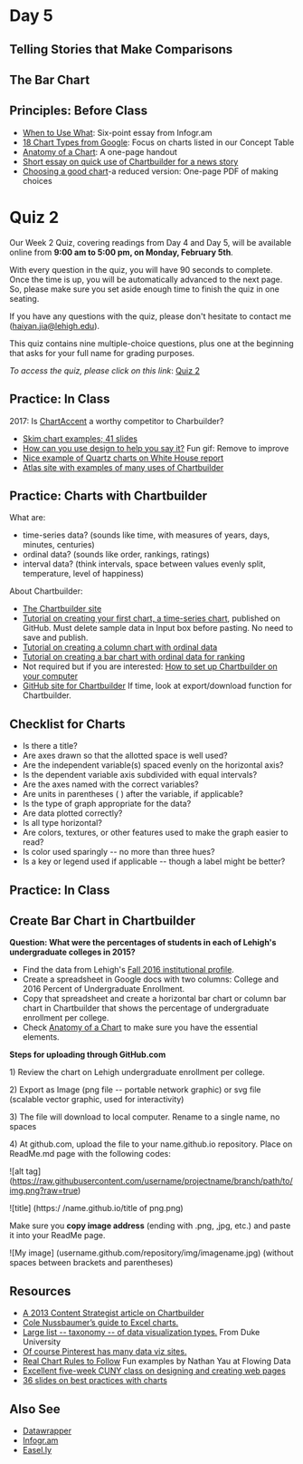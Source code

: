 # Day 5

## Telling Stories that Make Comparisons

## The Bar Chart

## Principles: Before Class

- [When to Use What](https://tutorials.infogr.am/finding-the-data/the-basics-of-data-visualization): Six-point essay from Infogr.am
- [18 Chart Types from Google](https://support.google.com/docs/answer/190718?rd=1): Focus on charts listed in our Concept Table
- [Anatomy of a Chart](http://www.lamivo.com/tipsheets/anatomy_chart.pdf): A one-page handout
- [Short essay on quick use of Chartbuilder for a news story](http://journalistsresource.org/tip-sheets/research/dataset-digest-data-gov-chartbuilder-quick-lesson)
- [Choosing a good chart](http://extremepresentation.typepad.com/files/choosing-a-good-chart-09.pdf)-a reduced version: One-page PDF of making choices

# Quiz 2
Our Week 2 Quiz, covering readings from Day 4 and Day 5, will be available online from **9:00 am to 5:00 pm, on Monday, February 5th**.
 
With every question in the quiz, you will have 90 seconds to complete. Once the time is up, you will be automatically advanced to the next page. So, please make sure you set aside enough time to finish the quiz in one seating.
 
If you have any questions with the quiz, please don't hesitate to contact me (haiyan.jia@lehigh.edu).
 
This quiz contains nine multiple-choice questions, plus one at the beginning that asks for your full name for grading purposes.

_To access the quiz, please click on this link_:
<a target=_blank href=https://lehigh.co1.qualtrics.com/jfe/form/SV_3ZTeXXG1GFZr0bz>Quiz 2</a>

## Practice: In Class
2017: Is [ChartAccent](https://chartaccent.github.io/) a worthy competitor to Charbuilder?
- [Skim chart examples; 41 slides](http://kpq.github.io/sherp-31/assets/lectures/chartexamples.pdf)
- [How can you use design to help you say it?](http://i.imgur.com/RzYaLZg.gif) Fun gif: Remove to improve
- [Nice example of Quartz charts on White House report](http://qz.com/278681/all-yes-all-the-charts-from-the-white-house-report-on-millennials/?wpisrc=nl-wonkbk&wpmm=1)
- [Atlas site with examples of many uses of Chartbuilder](https://www.theatlas.com/charts/new)

## Practice: Charts with Chartbuilder

What are: 
- time-series data? (sounds like time, with measures of years, days, minutes, centuries)
- ordinal data? (sounds like order, rankings, ratings)
- interval data? (think intervals, space between values evenly split, temperature, level of happiness)


About Chartbuilder:
- [The Chartbuilder site](https://quartz.github.io/Chartbuilder/)
- [Tutorial on creating your first chart, a time-series chart](https://github.com/Quartz/Chartbuilder/blob/master/tutorials/basic-chart.md), published on GitHub. Must delete sample data in Input box before pasting. No need to save and publish.
- [Tutorial on creating a column chart with ordinal data](https://github.com/Quartz/Chartbuilder/blob/master/tutorials/column-chart-ordinal-data.md)
- [Tutorial on creating a bar chart with ordinal data for ranking](https://github.com/Quartz/Chartbuilder/blob/master/tutorials/bar-chart-with-ranking-data.md)
- Not required but if you are interested: [How to set up Chartbuilder on your computer](http://www.poynter.org/how-tos/220572/how-to-use-chartbuilder-to-make-simple-graphics-fast/)
- [GitHub site for Chartbuilder](https://github.com/Quartz/Chartbuilder)
If time, look at export/download function for Chartbuilder.

## Checklist for Charts

- Is there a title?
- Are axes drawn so that the allotted space is well used?
- Are the independent variable(s) spaced evenly on the horizontal axis?
- Is the dependent variable axis subdivided with equal intervals?
- Are the axes named with the correct variables?
- Are units in parentheses ( ) after the variable, if applicable?
- Is the type of graph appropriate for the data?
- Are data plotted correctly?
- Is all type horizontal?
- Are colors, textures, or other features used to make the graph easier to read?
- Is color used sparingly -- no more than three hues?
- Is a key or legend used if applicable -- though a label might be better?

## Practice: In Class
## Create Bar Chart in Chartbuilder
**Question: What were the percentages of students in each of Lehigh's undergraduate colleges in 2015?**
- Find the data from Lehigh's [Fall 2016 institutional profile](http://www.lehigh.edu/~oir/profiles/profile_files/LUprofile_2016.pdf).
- Create a spreadsheet in Google docs with two columns: College and 2016 Percent of Undergraduate Enrollment.
- Copy that spreadsheet and create a horizontal bar chart or column bar chart in Chartbuilder that shows the percentage of undergraduate enrollment per college. 
- Check [Anatomy of a Chart](http://www.lamivo.com/tipsheets/anatomy_chart.pdf) to make sure you have the essential elements.

**Steps for uploading through GitHub.com**
<p>1) Review the chart on Lehigh undergraduate enrollment per college. </p>
<p>2) Export as Image (png file -- portable network graphic) or svg file (scalable vector graphic, used for interactivity) 
<p>3) The file will download to local computer. Rename to a single name, no spaces</p>
<p>4) At github.com, upload the file to your name.github.io repository. Place on ReadMe.md page with the following codes:</p>

![alt tag] (https://raw.githubusercontent.com/username/projectname/branch/path/to/img.png?raw=true)

![title] (https:/ /name.github.io/title of png.png)

Make sure you **copy image address** (ending with .png, ,jpg, etc.) and paste it into your ReadMe page.

![My image] (username.github.com/repository/img/imagename.jpg) (without spaces between brackets and parentheses)


## Resources

<ul>
<li><a href="https://contently.com/strategist/2013/10/28/chartbuilder-will-make-you-feel-like-a-graphics-god-but-wont-make-you-jump-off-a-roof-into-a-swimming-pool/">A 2013 Content Strategist article on Chartbuilder</a></li>
<li><a href="http://www.storytellingwithdata.com/2011/11/how-to-do-it-in-excel.html">Cole Nussbaumer&rsquo;s guide to Excel charts.</a></li>
<li><a href="http://guides.library.duke.edu/datavis/vis_types">Large list -- taxonomy -- of data visualization types.</a> From Duke University</li>
<li><a href="https://www.pinterest.com/explore/data-visualization-tools/">Of course Pinterest has many data viz sites.</a></li>
<li><a href="http://flowingdata.com/2015/08/11/real-chart-rules-to-follow/">Real Chart Rules to Follow</a> Fun examples by Nathan Yau at Flowing Data</li>
<li><a href="http://lenagroeger.github.io/design/">Excellent five-week CUNY class on designing and creating web pages</a></li>
<li><a href="http://www.slideshare.net/idigdata/data-visualization-best-practices-2013">36 slides on best practices with charts</a>
</ul>

## Also See
<ul>
<li><a href="http://datawrapper.de/">Datawrapper</a></li>
<li><a href="https://tutorials.infogr.am">Infogr.am</a></li>
<li><a href="https://easel.ly">Easel.ly</a></li>
</ul>


